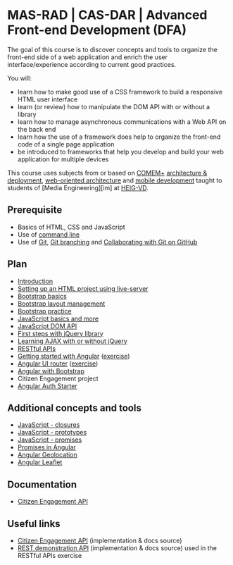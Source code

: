 # MAS-RAD | CAS-DAR | Advanced Front-end Development (DFA)

The goal of this course is to discover concepts and tools to organize the front-end side of a web application and enrich the user interface/experience according to current good practices.

You will:

- learn how to make good use of a CSS framework to build a responsive HTML user interface
- learn (or review) how to manipulate the DOM API with or without a library
- learn how to manage asynchronous communications with a Web API on the back end
- learn how the use of a framework does help to organize the front-end code of a single page application
- be introduced to frameworks that help you develop and build your web application for multiple devices

This course uses subjects from or based on [COMEM+][comem] [architecture & deployment][comem-archidep], [web-oriented architecture][comem-archioweb] and [mobile development][comem-devmobil] taught to students of [Media Engineering][im] at [HEIG-VD][heig].

## Prerequisite

- Basics of HTML, CSS and JavaScript
- Use of [command line][cli]
- Use of [Git][git], [Git branching][git-b] and [Collaborating with Git on GitHub][collab]

## Plan

- [Introduction][dfa]
- [Setting up an HTML project using live-server][projset]
- [Bootstrap basics][bb]
- [Bootstrap layout management][blm]
- [Bootstrap practice][bex]
- [JavaScript basics and more][js-bas]
- [JavaScript DOM API][js-dom]
- [First steps with jQuery library][jq-dom]
- [Learning AJAX with or without jQuery][js-ajax]
- [RESTful APIs][rest]
- [Getting started with Angular][ng] ([exercise][ng-exercise])
- [Angular UI router][ng-ui-router] ([exercise][ng-ui-router-exercise])
- [Angular with Bootstrap][ng-bootstrap]
- Citizen Engagement project
- [Angular Auth Starter][ng-starter]

## Additional concepts and tools

- [JavaScript - closures][js-clos]
- [JavaScript - prototypes][js-prot]
- [JavaScript - promises][js-prom]
- [Promises in Angular][ng-prom]
- [Angular Geolocation][geo-api]
- [Angular Leaflet][angular-leafet]

## Documentation

- [Citizen Engagement API][citizen-engagement-api-docs]

## Useful links

- [Citizen Engagement API][citizen-engagement-api] (implementation & docs source)
- [REST demonstration API][rest-demo] (implementation & docs source) used in the RESTful APIs exercise

[angular-leafet]: https://mediacomem.github.io/comem-archidep/latest/subjects/angular-leaflet/
[bb]: subjects/bootstrap
[blm]: subjects/bootstrap-layout-management
[bex]: subjects/bootstrap-practice
[citizen-engagement-api]: https://github.com/MediaComem/comem-citizen-engagement-api
[citizen-engagement-api-docs]: https://mediacomem.github.io/comem-citizen-engagement-api/
[cli]: https://mediacomem.github.io/comem-archidep/latest/subjects/cli/?home=MediaComem%2Fcomem-masrad-dfa%23readme
[comem]: http://www.heig-vd.ch/comem
[comem-archioweb]: https://mediacomem.github.io/comem-archioweb/latest/
[comem-archidep]: https://mediacomem.github.io/comem-archidep/latest/
[comem-devmobil]: https://mediacomem.github.io/comem-devmobil/latest/
[collab]: https://mediacomem.github.io/comem-archidep/latest/subjects/git-collaborating?home=MediaComem%2Fcomem-masrad-dfa%23readme
[dfa]: subjects/intro
[git]: https://mediacomem.github.io/comem-archidep/latest/subjects/git/?home=MediaComem%2Fcomem-masrad-dfa%23readme
[git-b]: https://mediacomem.github.io/comem-archidep/latest/subjects/git-branching?home=MediaComem%2Fcomem-masrad-dfa%23readme
[geo-api]: subjects/angular-geolocation/
[heig]: http://www.heig-vd.ch
[jq-dom]: subjects/jquery-dom
[js-ajax]: subjects/js-ajax
[js-bas]: subjects/js
[js-dom]: subjects/js-dom
[js-clos]: subjects/js-closures
[js-prom]: subjects/js-promises
[js-prot]: subjects/js-prototypes
[mapbox]: https://www.mapbox.com/mapbox.js/api/v3.0.1/
[ng]: subjects/angular
[ng-bootstrap]: subjects/angular-ui-bootstrap
[ng-exercise]: https://github.com/MediaComem/comem-masrad-dfa-angular-exercise
[ng-prom]: subjects/angular-promises
[ng-starter]: subjects/angular-auth-starter/
[ng-ui-router]: subjects/angular-ui-router
[ng-ui-router-exercise]: https://github.com/MediaComem/comem-webdev-angular-ui-router-exercise
[projset]: subjects/project-setup
[rest]: subjects/rest
[rest-demo]: https://github.com/MediaComem/comem-webdev-express-rest-demo
